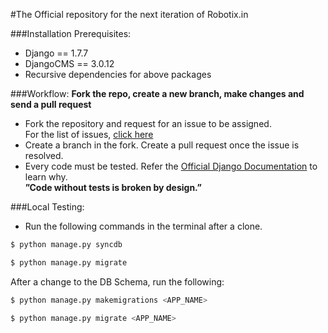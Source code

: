 #The Official repository for the next iteration of Robotix.in

###Installation Prerequisites:
- Django == 1.7.7
- DjangoCMS == 3.0.12
- Recursive dependencies for above packages

###Workflow:
**Fork the repo, create a new branch, make changes and send a pull request**
-  Fork the repository and request for an issue to be assigned.  
   For the list of issues, [click here](https://github.com/Robotix/robo_web/issues)
-  Create a branch in the fork. Create a pull request once the issue is resolved.
-  Every code must be tested. Refer the [Official Django Documentation](https://docs.djangoproject.com/en/1.6/) to learn why.  
**”Code without tests is broken by design.”**

###Local Testing:
-  Run the following commands in the terminal after a clone.  
```sh
$ python manage.py syncdb
```  
```sh
$ python manage.py migrate  
```
After a change to the DB Schema, run the following:  
```sh
$ python manage.py makemigrations <APP_NAME>
```  
```sh
$ python manage.py migrate <APP_NAME>  
```

